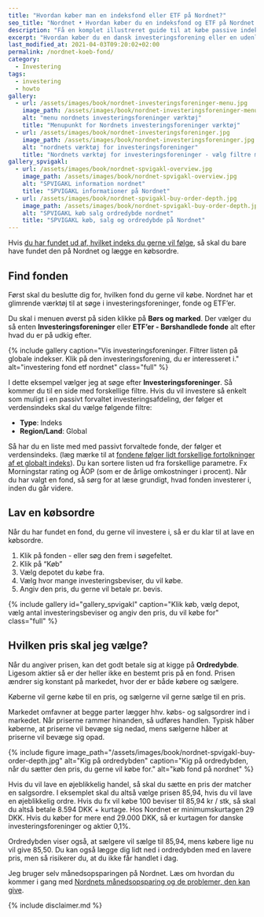 ```yaml
---
title: "Hvordan køber man en indeksfond eller ETF på Nordnet?"
seo_title: "Nordnet • Hvordan køber du en indeksfond og ETF på Nordnet »"
description: "Få en komplet illustreret guide til at købe passive indeksfonde og udenlandske passive ETF'er på Nordnet. Lær hvad tingene betyder!"
excerpt: "Hvordan køber du en dansk investeringsforening eller en udenlandsk ETF på Nordnet - og hvordan finder du en liste over de globale indekser?"
last_modified_at: 2021-04-03T09:20:02+02:00
permalink: /nordnet-koeb-fond/
category:
  - Investering
tags:
  - investering
  - howto
gallery:
  - url: /assets/images/book/nordnet-investeringsforeninger-menu.jpg
    image_path: /assets/images/book/nordnet-investeringsforeninger-menu.jpg
    alt: "menu nordnets investeringsforeninger værktøj"
    title: "Menupunkt for Nordnets investeringsforeninger værktøj"
  - url: /assets/images/book/nordnet-investeringsforeninger.jpg
    image_path: /assets/images/book/nordnet-investeringsforeninger.jpg
    alt: "nordnets værktøj for investeringsforeninger"
    title: "Nordnets værktøj for investeringsforeninger - vælg filtre med for at finde globale, passive foreninger"
gallery_spvigakl:
  - url: /assets/images/book/nordnet-spvigakl-overview.jpg
    image_path: /assets/images/book/nordnet-spvigakl-overview.jpg
    alt: "SPVIGAKL information nordnet"
    title: "SPVIGAKL informationer på Nordnet"
  - url: /assets/images/book/nordnet-spvigakl-buy-order-depth.jpg
    image_path: /assets/images/book/nordnet-spvigakl-buy-order-depth.jpg
    alt: "SPVIGAKL køb salg ordredybde nordnet"
    title: "SPVIGAKL køb, salg og ordredybde på Nordnet"
---
```


Hvis [du har fundet ud af, hvilket indeks du gerne vil følge](/investering-vol9/), så skal du bare have fundet den på Nordnet og lægge en købsordre.

## Find fonden

Først skal du beslutte dig for, hvilken fond du gerne vil købe. Nordnet har et glimrende værktøj til at søge i investeringsforeninger, fonde og ETF’er.

Du skal i menuen øverst på siden klikke på **Børs og marked**. Der vælger du så enten **Investeringsforeninger** eller **ETF’er - Børshandlede fonde** alt efter hvad du er på udkig efter.

{% include gallery caption="Vis investeringsforeninger. Filtrer listen på globale indekser. Klik på den investeringsforening, du er interesseret i." alt="investering fond etf nordnet" class="full" %}

I dette eksempel vælger jeg at søge efter **Investeringsforeninger**. Så kommer du til en side med forskellige filtre. Hvis du vil investere så enkelt som muligt i en passivt forvaltet investeringsafdeling, der følger et verdensindeks skal du vælge følgende filtre:

- **Type**: Indeks
- **Region/Land**: Global

Så har du en liste med med passivt forvaltede fonde, der følger et verdensindeks. (læg mærke til at [fondene følger lidt forskellige fortolkninger af et globalt indeks](/investering-vol9/)). Du kan sortere listen ud fra forskellige parametre. Fx Morningstar rating og ÅOP (som er de årlige omkostninger i procent). Når du har valgt en fond, så sørg for at læse grundigt, hvad fonden investerer i, inden du går videre.
 
## Lav en købsordre

Når du har fundet en fond, du gerne vil investere i, så er du klar til at lave en købsordre.

1. Klik på fonden - eller søg den frem i søgefeltet.
2. Klik på “Køb”
3. Vælg depotet du købe fra.
4. Vælg hvor mange investeringsbeviser, du vil købe.
5. Angiv den pris, du gerne vil betale pr. bevis.

{% include gallery id="gallery_spvigakl" caption="Klik køb, vælg depot, vælg antal investeringsbeviser og angiv den pris, du vil købe for" class="full" %}

## Hvilken pris skal jeg vælge?

Når du angiver prisen, kan det godt betale sig at kigge på **Ordredybde**. Ligesom aktier så er der heller ikke en bestemt pris på en fond. Prisen ændrer sig konstant på markedet, hvor der er både købere og sælgere.

Køberne vil gerne købe til en pris, og sælgerne vil gerne sælge til en pris. 

Markedet omfavner at begge parter lægger hhv. købs- og salgsordrer ind i markedet. Når priserne rammer hinanden, så udføres handlen. Typisk håber køberne, at priserne vil bevæge sig nedad, mens sælgerne håber at priserne vil bevæge sig opad.

{% include figure image_path="/assets/images/book/nordnet-spvigakl-buy-order-depth.jpg" alt="Kig på ordredybden" caption="Kig på ordredybden, når du sætter den pris, du gerne vil købe for." alt="køb fond på nordnet" %}

Hvis du vil lave en øjeblikkelig handel, så skal du sætte en pris der matcher en salgsordre. I eksemplet skal du altså vælge prisen 85,94, hvis du vil lave en øjeblikkelig ordre. Hvis du fx vil købe 100 beviser til 85,94 kr / stk, så skal du altså betale 8.594 DKK + kurtage. Hos Nordnet er minimumskurtagen 29 DKK. Hvis du køber for mere end 29.000 DKK, så er kurtagen for danske investeringsforeninger og aktier 0,1%.

Ordredybden viser også, at sælgere vil sælge til 85,94, mens købere lige nu vil give 85,50. Du kan også lægge dig lidt ned i ordredybden med en lavere pris, men så risikerer du, at du ikke får handlet i dag.

Jeg bruger selv månedsopsparingen på Nordnet. Læs om hvordan du kommer i gang med [Nordnets månedsopsparing og de problemer, den kan give](/nordnet-maanedsopsparing-problemer/).

{% include disclaimer.md %}
